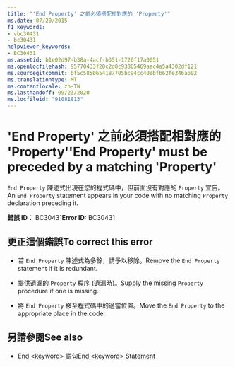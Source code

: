 ```yaml
---
title: "'End Property' 之前必須搭配相對應的 'Property'"
ms.date: 07/20/2015
f1_keywords:
- vbc30431
- bc30431
helpviewer_keywords:
- BC30431
ms.assetid: b1e02d97-b38a-4acf-b351-1726f17a0051
ms.openlocfilehash: 95770433f20c2d0c93805469aac4a5a4302df121
ms.sourcegitcommit: bf5c5850654187705bc94cc40ebfb62fe346ab02
ms.translationtype: MT
ms.contentlocale: zh-TW
ms.lasthandoff: 09/23/2020
ms.locfileid: "91081813"
---
```

# <a name="end-property-must-be-preceded-by-a-matching-property"></a><span data-ttu-id="2f947-102">'End Property' 之前必須搭配相對應的 'Property'</span><span class="sxs-lookup"><span data-stu-id="2f947-102">'End Property' must be preceded by a matching 'Property'</span></span>

<span data-ttu-id="2f947-103">`End Property` 陳述式出現在您的程式碼中，但前面沒有對應的 `Property` 宣告。</span><span class="sxs-lookup"><span data-stu-id="2f947-103">An `End Property` statement appears in your code with no matching `Property` declaration preceding it.</span></span>  
  
 <span data-ttu-id="2f947-104">**錯誤 ID：** BC30431</span><span class="sxs-lookup"><span data-stu-id="2f947-104">**Error ID:** BC30431</span></span>  
  
## <a name="to-correct-this-error"></a><span data-ttu-id="2f947-105">更正這個錯誤</span><span class="sxs-lookup"><span data-stu-id="2f947-105">To correct this error</span></span>  
  
- <span data-ttu-id="2f947-106">若 `End Property` 陳述式為多餘，請予以移除。</span><span class="sxs-lookup"><span data-stu-id="2f947-106">Remove the `End Property` statement if it is redundant.</span></span>  
  
- <span data-ttu-id="2f947-107">提供遺漏的 `Property` 程序 (遺漏時)。</span><span class="sxs-lookup"><span data-stu-id="2f947-107">Supply the missing `Property` procedure if one is missing.</span></span>  
  
- <span data-ttu-id="2f947-108">將 `End Property` 移至程式碼中的適當位置。</span><span class="sxs-lookup"><span data-stu-id="2f947-108">Move the `End Property` to the appropriate place in the code.</span></span>  
  
## <a name="see-also"></a><span data-ttu-id="2f947-109">另請參閱</span><span class="sxs-lookup"><span data-stu-id="2f947-109">See also</span></span>

- [<span data-ttu-id="2f947-110">End \<keyword> 語句</span><span class="sxs-lookup"><span data-stu-id="2f947-110">End \<keyword> Statement</span></span>](../language-reference/statements/end-keyword-statement.md)
